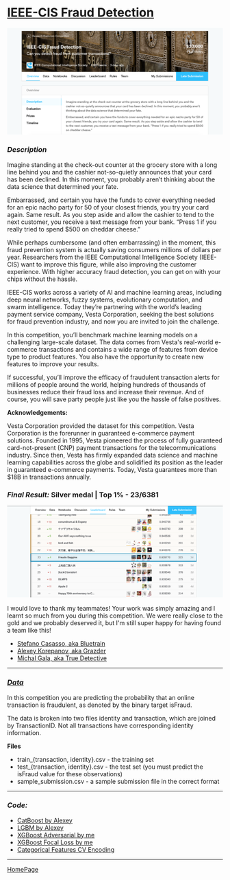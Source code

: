 # [IEEE-CIS Fraud Detection](https://www.kaggle.com/c/ieee-fraud-detection/overview)

![ieee](img/ieee.png)

### _Description_

Imagine standing at the check-out counter at the grocery store with a long line behind you and the cashier not-so-quietly announces that your card has been declined. In this moment, you probably aren’t thinking about the data science that determined your fate.

Embarrassed, and certain you have the funds to cover everything needed for an epic nacho party for 50 of your closest friends, you try your card again. Same result. As you step aside and allow the cashier to tend to the next customer, you receive a text message from your bank. “Press 1 if you really tried to spend $500 on cheddar cheese.”

While perhaps cumbersome (and often embarrassing) in the moment, this fraud prevention system is actually saving consumers millions of dollars per year. Researchers from the IEEE Computational Intelligence Society (IEEE-CIS) want to improve this figure, while also improving the customer experience. With higher accuracy fraud detection, you can get on with your chips without the hassle.

IEEE-CIS works across a variety of AI and machine learning areas, including deep neural networks, fuzzy systems, evolutionary computation, and swarm intelligence. Today they’re partnering with the world’s leading payment service company, Vesta Corporation, seeking the best solutions for fraud prevention industry, and now you are invited to join the challenge.

In this competition, you’ll benchmark machine learning models on a challenging large-scale dataset. The data comes from Vesta's real-world e-commerce transactions and contains a wide range of features from device type to product features. You also have the opportunity to create new features to improve your results.

If successful, you’ll improve the efficacy of fraudulent transaction alerts for millions of people around the world, helping hundreds of thousands of businesses reduce their fraud loss and increase their revenue. And of course, you will save party people just like you the hassle of false positives.

**Acknowledgements:**

Vesta Corporation provided the dataset for this competition. Vesta Corporation is the forerunner in guaranteed e-commerce payment solutions. Founded in 1995, Vesta pioneered the process of fully guaranteed card-not-present (CNP) payment transactions for the telecommunications industry. Since then, Vesta has firmly expanded data science and machine learning capabilities across the globe and solidified its position as the leader in guaranteed e-commerce payments. Today, Vesta guarantees more than $18B in transactions annually.

### _Final Result:_ Silver medal | Top 1% - 23/6381

![results](img/results.png)

I would love to thank my teammates! Your work was simply amazing and I learnt so much from you during this competition. We were really close to the gold and we probably deserved it, but I'm still super happy for having found a team like this!

- [Stefano Casasso, aka Bluetrain](https://www.linkedin.com/in/stefano-casasso)
- [Alexey Korepanov, aka Grazder](https://www.linkedin.com/in/grazder)
- [Michal Gala, aka True Detective](https://www.linkedin.com/in/galamichal)

---

### _[Data](https://www.kaggle.com/c/ieee-fraud-detection/data)_

In this competition you are predicting the probability that an online transaction is fraudulent, as denoted by the binary target isFraud.

The data is broken into two files identity and transaction, which are joined by TransactionID. Not all transactions have corresponding identity information.

**Files**

- train_{transaction, identity}.csv - the training set
- test_{transaction, identity}.csv - the test set (you must predict the isFraud value for these observations)
- sample_submission.csv - a sample submission file in the correct format

---

### _Code:_

- [CatBoost by Alexey](script/catboost_best_grazder.html)
- [LGBM by Alexey](script/lgbm_best_grazder.html)
- [XGBoost Adversarial by me](script/IEEE_2019_XGBoost_Adversarial.html)
- [XGBoost Focal Loss by me](script/IEEE_2019_XGBoost_focal_all_feat.html)
- [Categorical Features CV Encoding](script/Categorical_Features_CV_Encoding.html)

---

[HomePage](../README.md)
